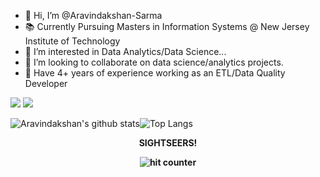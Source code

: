 - 👋 Hi, I’m @Aravindakshan-Sarma
- 📚 Currently Pursuing Masters in Information Systems @ New Jersey Institute of Technology
- 👀 I’m interested in Data Analytics/Data Science...
- 🤝 I’m looking to collaborate on data science/analytics projects. 
- 💼 Have 4+ years of experience working as an ETL/Data Quality Developer

[<img src="https://img.shields.io/badge/linkedin-%230077B5.svg?&style=for-the-badge&logo=linkedin&logoColor=white" />](http://www.linkedin.com/in/aravindvs) [<img src = "https://img.shields.io/badge/instagram-%23E4405F.svg?&style=for-the-badge&logo=instagram&logoColor=white">](http://instagram.com/aravind_sharma21)

![Aravindakshan's github stats](https://github-readme-stats.vercel.app/api?username=Aravindakshan-Sarma&count_private=true&show_icons=true&theme=dark)![Top Langs](https://github-readme-stats.vercel.app/api/top-langs/?username=Aravindakshan-Sarma&layout=compact&theme=dark)<br>

<div align="center">
 <p><strong>SIGHTSEERS!<Strong></p>
 <img src="https://profile-counter.glitch.me/Aravindakshan-Sarma/count.svg" alt="hit counter" align="center">
</div>
